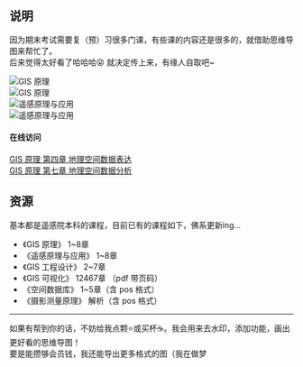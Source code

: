 ## 说明
因为期末考试需要复（预）习很多门课，有些课的内容还是很多的，就借助思维导图来帮忙了。  
后来觉得太好看了哈哈哈😝 就决定传上来，有缘人自取吧~  

![GIS 原理](https://lsq210.github.io/photo-album/readme/mind-map/mind-maps.png)  
![GIS 原理](https://lsq210.github.io/photo-album/readme/mind-map/map2.png)  
![遥感原理与应用](https://lsq210.github.io/photo-album/readme/mind-map/map3.png)  
![遥感原理与应用](https://lsq210.github.io/photo-album/readme/mind-map/map4.png)  
#### 在线访问
<a href="https://www.processon.com/view/link/5dcb553de4b0fc314a0f0d97">GIS 原理 第四章 地理空间数据表达</a>  
<a href="https://www.processon.com/view/link/5dcf8b9de4b01da3458e650f">GIS 原理 第七章 地理空间数据分析</a>  
## 资源  
基本都是遥感院本科的课程，目前已有的课程如下，佛系更新ing...
- 《GIS 原理》 1~8章
- 《遥感原理与应用》 1~8章
- 《GIS 工程设计》 2~7章
- 《GIS 可视化》 12467章 （pdf 带页码）
- 《空间数据库》 1~5章（含 pos 格式）
- 《摄影测量原理》 解析（含 pos 格式）
*****  
如果有帮到你的话，不妨给我点颗⭐或买杯☕。我会用来去水印，添加功能，画出更好看的思维导图！   
要是能攒够会员钱，我还能导出更多格式的图（我在做梦
